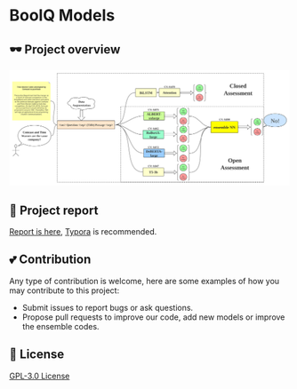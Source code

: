 # BoolQ Models

## 🕶 Project overview
![pipeline](https://github.com/jszyxw/boolq-project/blob/main/report/%E4%BA%92%E8%81%94%E7%BD%91%E6%95%B0%E6%8D%AE%E6%8C%96%E6%8E%98%202020%20fall%20%E5%9B%A2%E9%98%9F%E9%A1%B9%E7%9B%AE%20Boolean%20Question.assets/hw3-pipeline.svg)

## 📝 Project report
[Report is here](https://github.com/jszyxw/boolq-project/blob/main/report/互联网数据挖掘%202020%20fall%20团队项目%20Boolean%20Question.md), [Typora](https://typora.io) is recommended.

## 💕 Contribution
Any type of contribution is welcome, here are some examples of how you may contribute to this project:
- Submit issues to report bugs or ask questions.
- Propose pull requests to improve our code, add new models or improve the ensemble codes.

## 🚧 License 
[GPL-3.0 License](https://github.com/jszyxw/boolq-project/blob/main/LICENSE)
